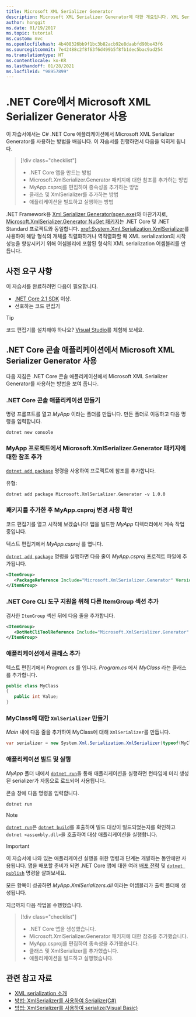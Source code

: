 ```yaml
---
title: Microsoft XML Serializer Generator
description: Microsoft XML Serializer Generator에 대한 개요입니다. XML Serializer Generator를 사용하여 프로젝트에 포함된 형식에 대한 XML serialization 어셈블리를 생성합니다.
author: honggit
ms.date: 01/19/2017
ms.topic: tutorial
ms.custom: mvc
ms.openlocfilehash: 4b408326bb9f1bc3b82acb92e8daabfd90be43f6
ms.sourcegitcommit: 7e42488c2f8f63f6d499b5f8fb1dec5bac9ad254
ms.translationtype: HT
ms.contentlocale: ko-KR
ms.lasthandoff: 01/28/2021
ms.locfileid: "98957899"
---
```

# <a name="using-microsoft-xml-serializer-generator-on-net-core"></a>.NET Core에서 Microsoft XML Serializer Generator 사용

이 자습서에서는 C# .NET Core 애플리케이션에서 Microsoft XML Serializer Generator를 사용하는 방법을 배웁니다. 이 자습서를 진행하면서 다음을 익히게 됩니다.

> [!div class="checklist"]
>
> - .NET Core 앱을 만드는 방법
> - Microsoft.XmlSerializer.Generator 패키지에 대한 참조를 추가하는 방법
> - MyApp.csproj를 편집하여 종속성을 추가하는 방법
> - 클래스 및 XmlSerializer를 추가하는 방법
> - 애플리케이션을 빌드하고 실행하는 방법

.NET Framework용 [Xml Serializer Generator(sgen.exe)](../../standard/serialization/xml-serializer-generator-tool-sgen-exe.md)와 마찬가지로, [Microsoft.XmlSerializer.Generator NuGet 패키지](https://www.nuget.org/packages/Microsoft.XmlSerializer.Generator)는 .NET Core 및 .NET Standard 프로젝트와 동일합니다. <xref:System.Xml.Serialization.XmlSerializer>를 사용하여 해당 형식의 개체를 직렬화하거나 역직렬화할 때 XML serialization의 시작 성능을 향상시키기 위해 어셈블리에 포함된 형식의 XML serialization 어셈블리를 만듭니다.

## <a name="prerequisites"></a>사전 요구 사항

이 자습서를 완료하려면 다음이 필요합니다.

- [.NET Core 2.1 SDK](https://dotnet.microsoft.com/download) 이상.
- 선호하는 코드 편집기

> [!TIP]
> 코드 편집기를 설치해야 하나요? [Visual Studio](https://aka.ms/vsdownload?utm_source=mscom&utm_campaign=msdocs)를 체험해 보세요.

## <a name="use-microsoft-xml-serializer-generator-in-a-net-core-console-application"></a>.NET Core 콘솔 애플리케이션에서 Microsoft XML Serializer Generator 사용

다음 지침은 .NET Core 콘솔 애플리케이션에서 Microsoft XML Serializer Generator를 사용하는 방법을 보여 줍니다.

### <a name="create-a-net-core-console-application"></a>.NET Core 콘솔 애플리케이션 만들기

명령 프롬프트를 열고 *MyApp* 이라는 폴더를 만듭니다. 만든 폴더로 이동하고 다음 명령을 입력합니다.

```dotnetcli
dotnet new console
```

### <a name="add-a-reference-to-the-microsoftxmlserializergenerator-package-in-the-myapp-project"></a>MyApp 프로젝트에서 Microsoft.XmlSerializer.Generator 패키지에 대한 참조 추가

[`dotnet add package`](../tools/dotnet-add-package.md) 명령을 사용하여 프로젝트에 참조를 추가합니다.

유형:

```dotnetcli
dotnet add package Microsoft.XmlSerializer.Generator -v 1.0.0
```

### <a name="verify-changes-to-myappcsproj-after-adding-the-package"></a>패키지를 추가한 후 MyApp.csproj 변경 사항 확인

코드 편집기를 열고 시작해 보겠습니다! 앱을 빌드한 *MyApp* 디렉터리에서 계속 작업 중입니다.

텍스트 편집기에서 *MyApp.csproj* 를 엽니다.

[`dotnet add package`](../tools/dotnet-add-package.md) 명령을 실행하면 다음 줄이 *MyApp.csproj* 프로젝트 파일에 추가됩니다.

 ```xml
 <ItemGroup>
    <PackageReference Include="Microsoft.XmlSerializer.Generator" Version="1.0.0" />
 </ItemGroup>
 ```

### <a name="add-another-itemgroup-section-for-net-core-cli-tool-support"></a>.NET Core CLI 도구 지원을 위해 다른 ItemGroup 섹션 추가

검사한 `ItemGroup` 섹션 뒤에 다음 줄을 추가합니다.

 ```xml
 <ItemGroup>
    <DotNetCliToolReference Include="Microsoft.XmlSerializer.Generator" Version="1.0.0" />
 </ItemGroup>
 ```

### <a name="add-a-class-in-the-application"></a>애플리케이션에서 클래스 추가

텍스트 편집기에서 *Program.cs* 를 엽니다. *Program.cs* 에서 *MyClass* 라는 클래스를 추가합니다.

```csharp
public class MyClass
{
   public int Value;
}
```

### <a name="create-an-xmlserializer-for-myclass"></a>MyClass에 대한 `XmlSerializer` 만들기

*Main* 내에 다음 줄을 추가하여 MyClass에 대해 `XmlSerializer`를 만듭니다.

```csharp
var serializer = new System.Xml.Serialization.XmlSerializer(typeof(MyClass));
```

### <a name="build-and-run-the-application"></a>애플리케이션 빌드 및 실행

*MyApp* 폴더 내에서 [`dotnet run`](../tools/dotnet-run.md)을 통해 애플리케이션을 실행하면 런타임에 미리 생성된 serializer가 자동으로 로드되어 사용됩니다.

콘솔 창에 다음 명령을 입력합니다.

```dotnetcli
dotnet run
```

> [!NOTE]
> [`dotnet run`](../tools/dotnet-run.md)은 [`dotnet build`](../tools/dotnet-build.md)를 호출하여 빌드 대상이 빌드되었는지를 확인하고 `dotnet <assembly.dll>`을 호출하여 대상 애플리케이션을 실행합니다.

> [!IMPORTANT]
> 이 자습서에 나와 있는 애플리케이션 실행을 위한 명령과 단계는 개발하는 동안에만 사용됩니다. 앱을 배포할 준비가 되면 .NET Core 앱에 대한 여러 [배포 전략](../deploying/index.md) 및 [`dotnet publish`](../tools/dotnet-publish.md) 명령을 살펴보세요.

모든 항목이 성공하면 *MyApp.XmlSerializers.dll* 이라는 어셈블리가 출력 폴더에 생성됩니다.

지금까지 다음 작업을 수행했습니다.
> [!div class="checklist"]
>
> - .NET Core 앱을 생성했습니다.
> - Microsoft.XmlSerializer.Generator 패키지에 대한 참조를 추가했습니다.
> - MyApp.csproj를 편집하여 종속성을 추가했습니다.
> - 클래스 및 XmlSerializer를 추가했습니다.
> - 애플리케이션을 빌드하고 실행했습니다.

## <a name="related-resources"></a>관련 참고 자료

- [XML serialization 소개](../../standard/serialization/introducing-xml-serialization.md)
- [방법: XmlSerializer를 사용하여 Serialize(C#)](../../standard/linq/serialize-xmlserializer.md)
- [방법: XmlSerializer를 사용하여 serialize(Visual Basic)](../../standard/linq/serialize-xmlserializer.md)
